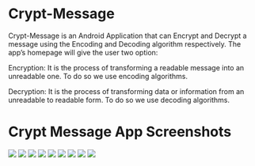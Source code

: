 # Crypt-Message

Crypt-Message is an Android Application that can Encrypt and Decrypt a message using the Encoding and Decoding algorithm respectively. The app’s homepage will give the user two option:

Encryption: It is the process of transforming a readable message into an unreadable one. To do so we use encoding algorithms.

Decryption: It is the process of transforming data or information from an unreadable to readable form. To do so we use decoding algorithms.

#  Crypt Message App Screenshots
![](Screenshots/ss1.jpeg)
![](Screenshots/ss2.jpeg)
![](Screenshots/ss3.jpeg)
![](Screenshots/ss4.jpeg)
![](Screenshots/ss5.jpeg)
![](Screenshots/ss6.jpeg)
![](Screenshots/ss7.jpeg)
![](Screenshots/ss8.jpeg)
![](Screenshots/ss9.jpeg)
